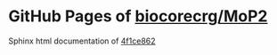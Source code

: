 GitHub Pages of [biocorecrg/MoP2](https://github.com/biocorecrg/MoP2.git)
===
Sphinx html documentation of [4f1ce862](https://github.com/biocorecrg/MoP2/tree/4f1ce86247a047ab1a8915edd958bc2872dbb672)
